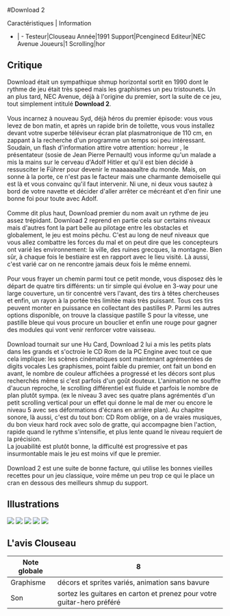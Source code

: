 #Download 2

Caractéristiques | Information
- | -
Testeur|Clouseau
Année|1991
Support|Pcenginecd
Editeur|NEC Avenue
Joueurs|1
Scrolling|hor

## Critique
Download était un sympathique shmup horizontal sortit en 1990 dont le rythme de jeu était très speed mais les graphismes un peu tristounets. Un an plus tard, NEC Avenue, déjà à l'origine du premier, sort la suite de ce jeu, tout simplement intitulé <b>Download 2</b>.<br/><br/>Vous incarnez à nouveau Syd, déjà héros du premier épisode: vous vous levez de bon matin, et après un rapide brin de toilette, vous vous installez devant votre superbe téléviseur écran plat plasmatronique de 110 cm, en zappant à la recherche d'un programme un temps soi peu intéressant. Soudain, un flash d'information attire votre attention: horreur , le présentateur (sosie de Jean Pierre Pernault) vous informe qu'un malade a mis la mains sur le cerveau d'Adolf Hitler et qu'il est bien décidé à ressusciter le Führer pour devenir le maaaaaaaître du monde. Mais, on sonne à la porte, ce n'est pas le facteur mais une charmante demoiselle qui est là et vous convainc qu'il faut intervenir. Ni une, ni deux vous sautez à bord de votre navette et décider d'aller arrêter ce mécréant et d'en finir une bonne foi pour toute avec Adolf.<br/><br/>Comme dit plus haut, Download premier du nom avait un rythme de jeu assez trépidant. Download 2 reprend en partie cela sur certains niveaux mais d'autres font la part belle au pilotage entre les obstacles et globalement, le jeu est moins pêchu. C'est au long de neuf niveaux que vous allez combattre les forces du mal et on peut dire que les concepteurs ont varié les environnement: la ville, des ruines grecques, la montagne. Bien sûr, à chaque fois le bestiaire est en rapport avec le lieu visité. Là aussi, c'est varié car on ne rencontre jamais deux fois le même ennemi.<br/><br/>Pour vous frayer un chemin parmi tout ce petit monde, vous disposez dès le départ de quatre tirs différents: un tir simple qui évolue en 3-way pour une large couverture, un tir concentré vers l'avant, des tirs à têtes chercheuses et enfin, un rayon à la portée très limitée mais très puissant. Tous ces tirs peuvent monter en puissance en collectant des pastilles P. Parmi les autres options disponible, on trouve la classique pastille S pour la vitesse, une pastille bleue qui vous procure un bouclier et enfin une rouge pour gagner des modules qui vont venir renforcer votre vaisseau.<br/><br/>Download tournait sur une Hu Card, Download 2 lui a mis les petits plats dans les grands et s'octroie le CD Rom de la PC Engine avec tout ce que cela implique: les scènes cinématiques sont maintenant agrémentées de digits vocales Les graphismes, point faible du premier, ont fait un bond en avant, le nombre de couleur affichées a progressé et les décors sont plus recherchés même si c'est parfois d'un goût douteux. L'animation ne souffre d'aucun reproche, le scrolling différentiel est fluide et parfois le nombre de plan plutôt sympa. (ex le niveau 3 avec ses quatre plans agrémentés d'un petit scrolling vertical pour un effet qui donne le mal de mer ou encore le niveau 5 avec ses déformations d'écrans en arrière plan). Au chapitre sonore, là aussi, c'est du tout bon: CD Rom oblige, on a de vraies musiques, du bon vieux hard rock avec solo de gratte, qui accompagne bien l'action, rapide quand le rythme s'intensifie, et plus lente quand le niveau requiert de la précision.<br/>La jouabilité est plutôt bonne, la difficulté est progressive et pas insurmontable mais le jeu est moins vif que le premier.<br/><br/>Download 2 est une suite de bonne facture, qui utilise les bonnes vieilles recettes pour un jeu classique, voire même un peu trop ce qui le place un cran en dessous des meilleurs shmup du support.

## Illustrations
![](http://www.shmup.com/images/thumbs/img_fiche_1_704.jpg)
![](http://www.shmup.com/images/thumbs/img_fiche_2_704.jpg)
![](http://www.shmup.com/images/thumbs/img_fiche_3_704.jpg)
![](http://www.shmup.com/images/thumbs/img_fiche_4_704.jpg)
![](http://www.shmup.com/images/thumbs/img_fiche_5_704.jpg)

## L'avis Clouseau
Note globale|8
-|-
Graphisme|décors et sprites variés, animation sans bavure
Son|sortez les guitares en carton et prenez pour votre guitar-hero préféré
